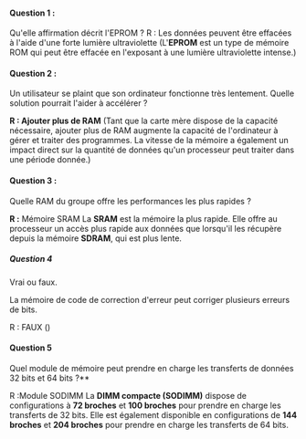 
#### Question 1 :

Qu'elle affirmation décrit l'EPROM ?
R : Les données peuvent être effacées à l'aide d'une forte lumière ultraviolette
(L'**EPROM** est un type de mémoire ROM qui peut être effacée en l'exposant à une lumière ultraviolette intense.)

#### Question 2 :

Un utilisateur se plaint que son ordinateur fonctionne très lentement. Quelle solution pourrait l'aider à accélérer ?

**R : Ajouter plus de RAM**
(Tant que la carte mère dispose de la capacité nécessaire, ajouter plus de RAM augmente la capacité de l'ordinateur à gérer et traiter des programmes. La vitesse de la mémoire a également un impact direct sur la quantité de données qu'un processeur peut traiter dans une période donnée.)

#### Question 3 : 

Quelle RAM du groupe offre les performances les plus rapides ?

**R :** Mémoire SRAM
La **SRAM** est la mémoire la plus rapide. Elle offre au processeur un accès plus rapide aux données que lorsqu'il les récupère depuis la mémoire **SDRAM**, qui est plus lente.

##### Question 4

Vrai ou faux.  
  
La mémoire de code de correction d'erreur peut corriger plusieurs erreurs de bits.

R : FAUX 
()
#### Question 5

Quel module de mémoire peut prendre en charge les transferts de données 32 bits et 64 bits ?**

R :Module SODIMM
La **DIMM compacte (SODIMM)** dispose de configurations à **72 broches** et **100 broches** pour prendre en charge les transferts de 32 bits. Elle est également disponible en configurations de **144 broches** et **204 broches** pour prendre en charge les transferts de 64 bits.
